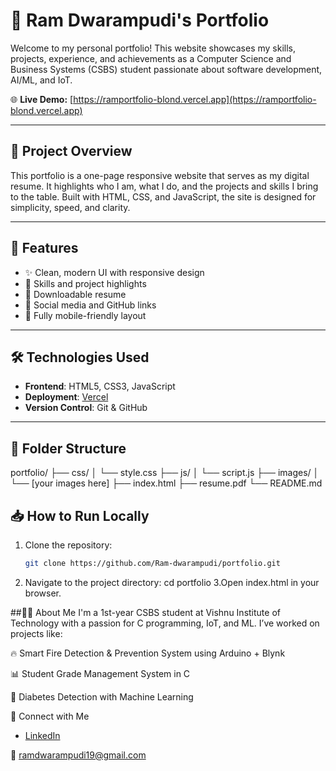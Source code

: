 # 💼 Ram Dwarampudi's Portfolio

Welcome to my personal portfolio! This website showcases my skills, projects, experience, and achievements as a Computer Science and Business Systems (CSBS) student passionate about software development, AI/ML, and IoT.

🌐 **Live Demo:** [https://ramportfolio-blond.vercel.app](https://ramportfolio-blond.vercel.app)

---

## 📌 Project Overview

This portfolio is a one-page responsive website that serves as my digital resume. It highlights who I am, what I do, and the projects and skills I bring to the table. Built with HTML, CSS, and JavaScript, the site is designed for simplicity, speed, and clarity.

---

## 🚀 Features

- ✨ Clean, modern UI with responsive design  
- 🧠 Skills and project highlights  
- 📜 Downloadable resume  
- 🔗 Social media and GitHub links  
- 📱 Fully mobile-friendly layout  

---

## 🛠️ Technologies Used

- **Frontend**: HTML5, CSS3, JavaScript  
- **Deployment**: [Vercel](https://vercel.com/)  
- **Version Control**: Git & GitHub  

---

## 📂 Folder Structure
portfolio/
├── css/
│ └── style.css
├── js/
│ └── script.js
├── images/
│ └── [your images here]
├── index.html
├── resume.pdf
└── README.md


## 📥 How to Run Locally

1. Clone the repository:
   ```bash
   git clone https://github.com/Ram-dwarampudi/portfolio.git
2. Navigate to the project directory:
   cd portfolio
3.Open index.html in your browser.

##🙋‍♂️ About Me
I'm a 1st-year CSBS student at Vishnu Institute of Technology with a passion for C programming, IoT, and ML. I’ve worked on projects like:

🔥 Smart Fire Detection & Prevention System using Arduino + Blynk

📊 Student Grade Management System in C

🤖 Diabetes Detection with Machine Learning


🔗 Connect with Me

- [LinkedIn](https://www.linkedin.com/in/ram-dwarampudi/)

📧 ramdwarampudi19@gmail.com
